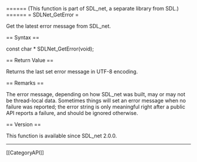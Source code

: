 ====== (This function is part of SDL_net, a separate library from SDL.) ======
= SDLNet_GetError =

Get the latest error message from SDL_net.

== Syntax ==

<syntaxhighlight lang='c'>
const char * SDLNet_GetError(void);
</syntaxhighlight>

== Return Value ==

Returns the last set error message in UTF-8 encoding.

== Remarks ==

The error message, depending on how SDL_net was built, may or may not be
thread-local data. Sometimes things will set an error message when no
failure was reported; the error string is only meaningful right after a
public API reports a failure, and should be ignored otherwise.

== Version ==

This function is available since SDL_net 2.0.0.

----
[[CategoryAPI]]


